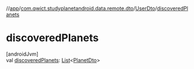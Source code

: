 //[app](../../../index.md)/[com.qwict.studyplanetandroid.data.remote.dto](../index.md)/[UserDto](index.md)/[discoveredPlanets](discovered-planets.md)

# discoveredPlanets

[androidJvm]\
val [discoveredPlanets](discovered-planets.md): [List](https://kotlinlang.org/api/latest/jvm/stdlib/kotlin.collections/-list/index.html)&lt;[PlanetDto](../-planet-dto/index.md)&gt;
